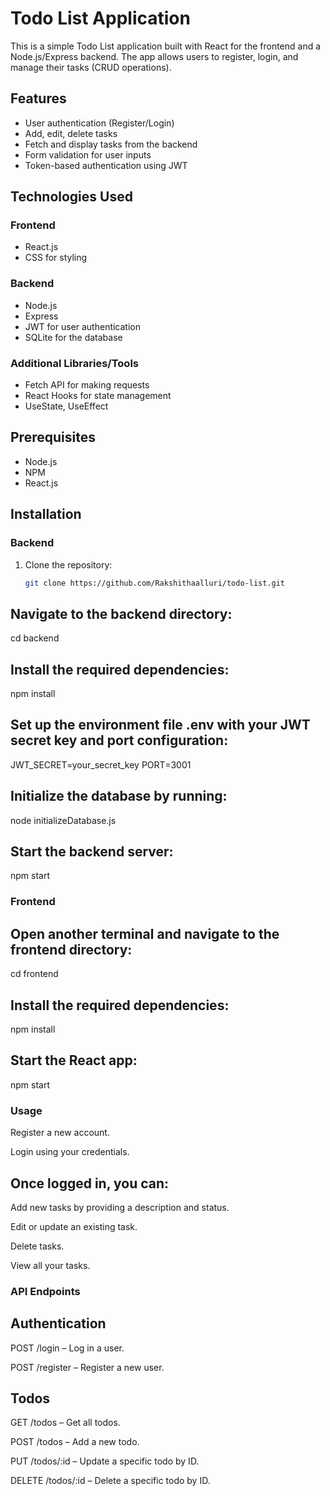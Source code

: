 # Todo List Application

This is a simple Todo List application built with React for the frontend and a Node.js/Express backend. The app allows users to register, login, and manage their tasks (CRUD operations).

## Features

- User authentication (Register/Login)
- Add, edit, delete tasks
- Fetch and display tasks from the backend
- Form validation for user inputs
- Token-based authentication using JWT

## Technologies Used

### Frontend
- React.js
- CSS for styling

### Backend
- Node.js
- Express
- JWT for user authentication
- SQLite for the database

### Additional Libraries/Tools
- Fetch API for making requests
- React Hooks for state management
- UseState, UseEffect


## Prerequisites

- Node.js
- NPM 
- React.js

## Installation

### Backend

1. Clone the repository:
   ```bash
   git clone https://github.com/Rakshithaalluri/todo-list.git
## Navigate to the backend directory:
cd backend

## Install the required dependencies:
npm install

## Set up the environment file .env with your JWT secret key and port configuration:
JWT_SECRET=your_secret_key
PORT=3001

## Initialize the database by running:

node initializeDatabase.js

## Start the backend server:

npm start

### Frontend

## Open another terminal and navigate to the frontend directory:

cd frontend

## Install the required dependencies:

npm install

## Start the React app:

npm start

### Usage

Register a new account.

Login using your credentials.

## Once logged in, you can:

Add new tasks by providing a description and status.

Edit or update an existing task.

Delete tasks.

View all your tasks.

### API Endpoints
## Authentication

POST /login – Log in a user.

POST /register – Register a new user.

## Todos
GET /todos – Get all todos.

POST /todos – Add a new todo.

PUT /todos/:id – Update a specific todo by ID.

DELETE /todos/:id – Delete a specific todo by ID.
